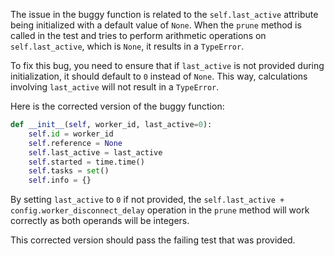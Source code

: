 The issue in the buggy function is related to the `self.last_active` attribute being initialized with a default value of `None`. When the `prune` method is called in the test and tries to perform arithmetic operations on `self.last_active`, which is `None`, it results in a `TypeError`.

To fix this bug, you need to ensure that if `last_active` is not provided during initialization, it should default to `0` instead of `None`. This way, calculations involving `last_active` will not result in a `TypeError`.

Here is the corrected version of the buggy function:

```python
def __init__(self, worker_id, last_active=0):
    self.id = worker_id
    self.reference = None
    self.last_active = last_active
    self.started = time.time()
    self.tasks = set()
    self.info = {}
```

By setting `last_active` to `0` if not provided, the `self.last_active + config.worker_disconnect_delay` operation in the `prune` method will work correctly as both operands will be integers.

This corrected version should pass the failing test that was provided.